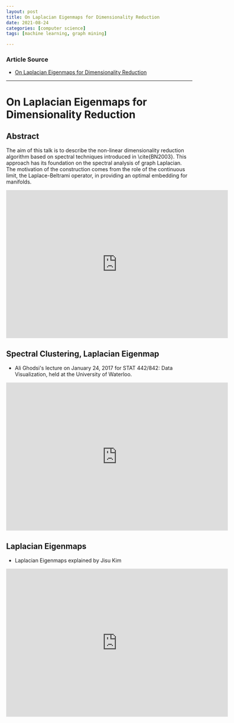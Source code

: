 ```yaml
---
layout: post
title: On Laplacian Eigenmaps for Dimensionality Reduction
date: 2021-08-24
categories: [computer science]
tags: [machine learning, graph mining]

---
```


### Article Source

* [On Laplacian Eigenmaps for Dimensionality Reduction](https://www.youtube.com/watch?v=eqclcdmkEQo)


---


# On Laplacian Eigenmaps for Dimensionality Reduction

## Abstract

The aim of this talk is to describe the non-linear dimensionality reduction algorithm based on spectral techniques introduced in \cite{BN2003}. This approach has its foundation on the spectral analysis of graph Laplacian. The motivation of the construction comes from the role of the continuous limit, the Laplace-Beltrami operator, in providing an optimal embedding for manifolds.

<iframe width="600" height="400" src="https://www.youtube.com/embed/U31TIICsHiA" title="YouTube video player" frameborder="0" allow="accelerometer; autoplay; clipboard-write; encrypted-media; gyroscope; picture-in-picture" allowfullscreen></iframe>



## Spectral Clustering, Laplacian Eigenmap

* Ali Ghodsi's lecture on January 24, 2017 for STAT 442/842: Data Visualization, held at the University of Waterloo.

<iframe width="600" height="400" src="https://www.youtube.com/embed/DW3lSYltfzo" title="YouTube video player" frameborder="0" allow="accelerometer; autoplay; clipboard-write; encrypted-media; gyroscope; picture-in-picture" allowfullscreen></iframe>


## Laplacian Eigenmaps

* Laplacian Eigenmaps explained by Jisu Kim

<iframe width="600" height="400" src="https://www.youtube.com/embed/BgMFBqrtCwo" title="YouTube video player" frameborder="0" allow="accelerometer; autoplay; clipboard-write; encrypted-media; gyroscope; picture-in-picture" allowfullscreen></iframe>